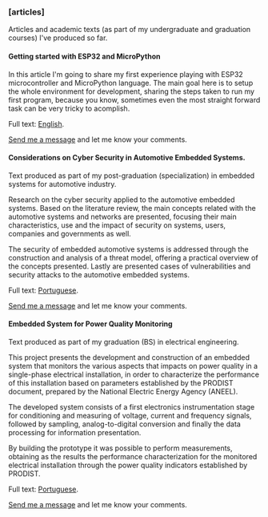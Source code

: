 ### [articles]
Articles and academic texts (as part of my undergraduate and graduation courses)
I've produced so far.

#### Getting started with ESP32 and MicroPython
In this article I'm going to share my first experience playing with ESP32
microcontroller and MicroPython language. The main goal here is to setup the
whole environment for development, sharing the steps taken to run my first 
program, because you know, sometimes even the most straight forward task can
be very tricky to acomplish.

Full text: [English](./articles/getting_started_with_esp32_and_micropython).

[Send me a message](mailto:desconstruindo@furansa.me?subject=Comments%20on%20article%20Getting%20started%20with%20ESP32%20and%20MicroPython) and let me know your comments.

#### Considerations on Cyber Security in Automotive Embedded Systems.
Text produced as part of my post-graduation (specialization) in embedded systems
for automotive industry.

Research on the cyber security applied to the automotive embedded systems. 
Based on the literature review, the main concepts related with the automotive 
systems and networks are presented, focusing their main characteristics, use 
and the impact of security on systems, users, companies and governments as well.

The security of embedded automotive systems is addressed through the construction 
and analysis of a threat model, offering a practical overview of the concepts 
presented. Lastly are presented cases of vulnerabilities and security attacks 
to the automotive embedded systems.

Full text: [Portuguese](./articles/Franca_F-Considerations_On_Cyber_Security_In_Automotive_Embedded_Systems.pdf).

[Send me a message](mailto:desconstruindo@furansa.me?subject=Comments%20on%20article%20Considerations%20on%20Cyber%20Security%20in%20Automotive%20Embedded%20Systems) and let me know your comments.

#### Embedded System for Power Quality Monitoring
Text produced as part of my graduation (BS) in electrical engineering.

This project presents the development and construction of an embedded system 
that monitors the various aspects that impacts on power quality in a single-phase 
electrical installation, in order to characterize the performance of this 
installation based on parameters established by the PRODIST document, prepared 
by the National Electric Energy Agency (ANEEL).

The developed system consists of a first electronics instrumentation stage for 
conditioning and measuring of voltage, current and frequency signals, followed 
by sampling, analog-to-digital conversion and finally the data processing for 
information presentation.

By building the prototype it was possible to perform measurements, obtaining as 
the results the performance characterization for the monitored electrical 
installation through the power quality indicators established by PRODIST.

Full text: [Portuguese](./articles/Franca_F-Embedded_System_For_Power_Quality_Monitoring.pdf).

[Send me a message](mailto:desconstruindo@furansa.me?subject=Comments%20on%20article%20Embedded%20System%20for%20Power%20Quality%20Monitoring) and let me know your comments.
